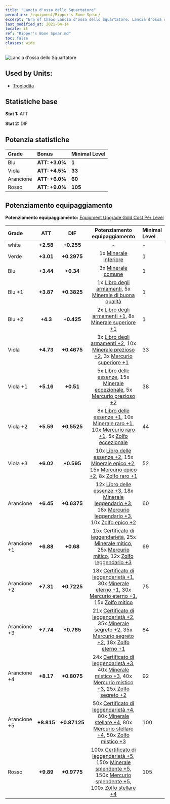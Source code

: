 ```yaml
---
title: "Lancia d'ossa dello Squartatore"
permalink: /equipment/Ripper's Bone Spear/
excerpt: "Era of Chaos Lancia d'ossa dello Squartatore. Lancia d'ossa dello Squartatore"
last_modified_at: 2021-04-14
locale: it
ref: "Ripper's Bone Spear.md"
toc: false
classes: wide
---
```


  ![Lancia d'ossa dello Squartatore](/images/e/e_7011.png)

## Used by Units:

* [Troglodita](/it/units/Troglodyte/) 


## Statistiche base
 **Stat 1:** ATT

 **Stat 2:** DIF

## Potenzia statistiche

  |     Grade    |   Bonus | Minimal Level | 
  |:-------------|:--------|:--------------| 
  | Blu | **ATT: +3.0%** | **1** | 
  | Viola | **ATT: +4.5%** | **33** | 
  | Arancione | **ATT: +6.0%** | **60** | 
  | Rosso | **ATT: +9.0%** | **105** | 


## Potenziamento equipaggiamento
 **Potenziamento equipaggiamento:** [Equipment Upgrade Gold Cost Per Level](/equipment/EquipmentUpgradeCostPerLevel/) 

  |          Grade      | ATT | DIF | Potenziamento equipaggiamento | Minimal Level |
  |:--------------------|:---------:|:---------:|:----------------:|:--------------|
  | white | **+2.58** | **+0.255** | - | - |
  | Verde | **+3.01** | **+0.2975** | 1x [Minerale inferiore](/it/Items/mat_1/) | 1 |
  | Blu | **+3.44** | **+0.34** | 3x [Minerale comune](/it/Items/mat_6/) | 1 |
  | Blu +1 | **+3.87** | **+0.3825** | 1x [Libro degli armamenti](/it/Items/mat_18/), 5x [Minerale di buona qualità](/it/Items/mat_12/) | 1 |
  | Blu +2 | **+4.3** | **+0.425** | 2x [Libro degli armamenti +1](/it/Items/mat_25/), 8x [Minerale superiore +1](/it/Items/mat_19/) | 1 |
  | Viola | **+4.73** | **+0.4675** | 3x [Libro degli armamenti +2](/it/Items/mat_32/), 10x [Minerale prezioso +2](/it/Items/mat_26/), 3x [Mercurio superiore +1](/it/Items/mat_21/) | 33 |
  | Viola +1 | **+5.16** | **+0.51** | 5x [Libro delle essenze](/it/Items/mat_39/), 15x [Minerale eccezionale](/it/Items/mat_33/), 5x [Mercurio prezioso +2](/it/Items/mat_28/) | 38 |
  | Viola +2 | **+5.59** | **+0.5525** | 8x [Libro delle essenze +1](/it/Items/mat_46/), 10x [Minerale raro +1](/it/Items/mat_40/), 10x [Mercurio raro +1](/it/Items/mat_42/), 5x [Zolfo eccezionale](/it/Items/mat_36/) | 44 |
  | Viola +3 | **+6.02** | **+0.595** | 10x [Libro delle essenze +2](/it/Items/mat_53/), 15x [Minerale epico +2](/it/Items/mat_47/), 15x [Mercurio epico +2](/it/Items/mat_49/), 8x [Zolfo raro +1](/it/Items/mat_43/) | 52 |
  | Arancione | **+6.45** | **+0.6375** | 12x [Libro delle essenze +3](/it/Items/mat_60/), 18x [Minerale leggendario +3](/it/Items/mat_54/), 18x [Mercurio leggendario +3](/it/Items/mat_56/), 10x [Zolfo epico +2](/it/Items/mat_50/) | 60 |
  | Arancione +1 | **+6.88** | **+0.68** | 15x [Certificato di leggendarietà](/it/Items/mat_67/), 25x [Minerale mitico](/it/Items/mat_61/), 25x [Mercurio mitico](/it/Items/mat_63/), 12x [Zolfo leggendario +3](/it/Items/mat_57/) | 69 |
  | Arancione +2 | **+7.31** | **+0.7225** | 18x [Certificato di leggendarietà +1](/it/Items/mat_74/), 30x [Minerale eterno +1](/it/Items/mat_68/), 30x [Mercurio eterno +1](/it/Items/mat_70/), 15x [Zolfo mitico](/it/Items/mat_64/) | 75 |
  | Arancione +3 | **+7.74** | **+0.765** | 21x [Certificato di leggendarietà +2](/it/Items/mat_81/), 35x [Minerale segreto +2](/it/Items/mat_75/), 35x [Mercurio segreto +2](/it/Items/mat_77/), 18x [Zolfo eterno +1](/it/Items/mat_71/) | 84 |
  | Arancione +4 | **+8.17** | **+0.8075** | 24x [Certificato di leggendarietà +3](/it/Items/mat_88/), 40x [Minerale mistico +3](/it/Items/mat_82/), 40x [Mercurio mistico +3](/it/Items/mat_84/), 25x [Zolfo segreto +2](/it/Items/mat_78/) | 92 |
  | Arancione +5 | **+8.815** | **+0.87125** | 50x [Certificato di leggendarietà +4](/it/Items/mat_95/), 80x [Minerale stellare +4](/it/Items/mat_89/), 80x [Mercurio stellare +4](/it/Items/mat_91/), 50x [Zolfo mistico +3](/it/Items/mat_85/) | 100 |
  | Rosso | **+9.89** | **+0.9775** | 100x [Certificato di leggendarietà +5](/it/Items/mat_102/), 150x [Minerale splendente +5](/it/Items/mat_96/), 150x [Mercurio splendente +5](/it/Items/mat_98/), 100x [Zolfo stellare +4](/it/Items/mat_92/) | 105 |

